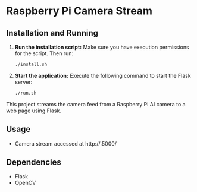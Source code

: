 # Raspberry Pi Camera Stream
## Installation and Running

1. **Run the installation script:**
   Make sure you have execution permissions for the script. Then run:
   ```bash
   ./install.sh
   ```

2. **Start the application:**
   Execute the following command to start the Flask server:
   ```bash
   ./run.sh
   ```
This project streams the camera feed from a Raspberry Pi AI camera to a web page using Flask.

## Usage

- Camera stream accessed at http://<raspberry-pi-ip>:5000/

## Dependencies

- Flask
- OpenCV
